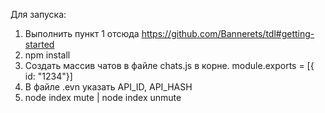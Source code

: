 Для запуска:
1) Выполнить пункт 1 отсюда https://github.com/Bannerets/tdl#getting-started
2) npm install
3) Создать массив чатов в файле chats.js в корне. module.exports = [{ id: "1234"}]
4) В файле .evn указать API_ID, API_HASH
5) node index mute | node index unmute